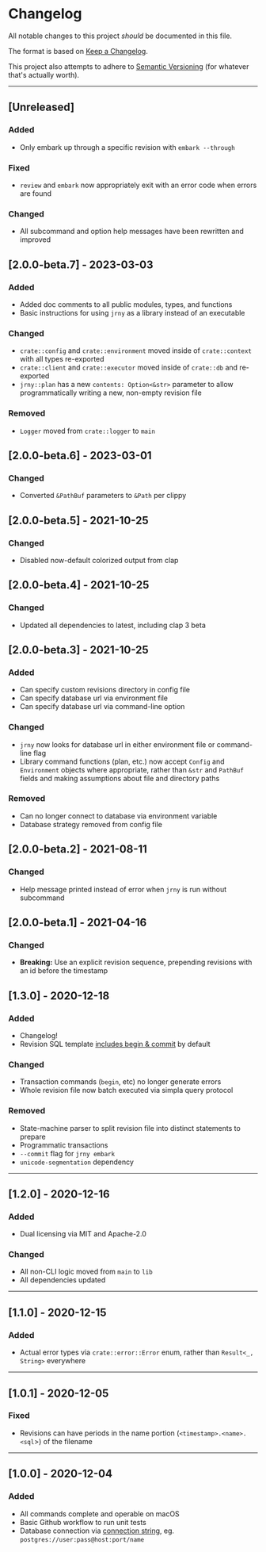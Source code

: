 # Changelog

All notable changes to this project _should_ be documented in this file.

The format is based on [Keep a Changelog](https://keepachangelog.com/en/1.0.0/).

This project also attempts to adhere to [Semantic Versioning](https://semver.org/spec/v2.0.0.html)
(for whatever that's actually worth).

---

## [Unreleased]

### Added
- Only embark up through a specific revision with `embark --through`

### Fixed
- `review` and `embark` now appropriately exit with an error code when errors are found

### Changed
- All subcommand and option help messages have been rewritten and improved

## [2.0.0-beta.7] - 2023-03-03

### Added
- Added doc comments to all public modules, types, and functions
- Basic instructions for using `jrny` as a library instead of an executable

### Changed
- `crate::config` and `crate::environment` moved inside of `crate::context` with all types re-exported
- `crate::client` and `crate::executor` moved inside of `crate::db` and re-exported
- `jrny::plan` has a new `contents: Option<&str>` parameter to allow programmatically
writing a new, non-empty revision file

### Removed
- `Logger` moved from `crate::logger` to `main`

## [2.0.0-beta.6] - 2023-03-01

### Changed
- Converted `&PathBuf` parameters to `&Path` per clippy

## [2.0.0-beta.5] - 2021-10-25

### Changed
- Disabled now-default colorized output from clap

## [2.0.0-beta.4] - 2021-10-25

### Changed
- Updated all dependencies to latest, including clap 3 beta

## [2.0.0-beta.3] - 2021-10-25

### Added
- Can specify custom revisions directory in config file
- Can specify database url via environment file
- Can specify database url via command-line option

### Changed
- `jrny` now looks for database url in either environment file or command-line flag
- Library command functions (plan, etc.) now accept `Config` and `Environment` objects
where appropriate, rather than `&str` and `PathBuf` fields and making assumptions about
file and directory paths

### Removed
- Can no longer connect to database via environment variable
- Database strategy removed from config file

## [2.0.0-beta.2] - 2021-08-11

### Changed
- Help message printed instead of error when `jrny` is run without subcommand

## [2.0.0-beta.1] - 2021-04-16

### Changed
- **Breaking:** Use an explicit revision sequence, prepending revisions with an id before the timestamp

## [1.3.0] - 2020-12-18

### Added
- Changelog!
- Revision SQL template [includes begin & commit](https://github.com/kevlarr/jrny/pull/16/files#diff-402d559eb0a3ae778c2280bf3daddd645de5ee18fc9044396ca11bbe7035e981R8) by default

### Changed
- Transaction commands (`begin`, etc) no longer generate errors
- Whole revision file now batch executed via simpla query protocol

### Removed
- State-machine parser to split revision file into distinct statements to prepare
- Programmatic transactions
- `--commit` flag for `jrny embark`
- `unicode-segmentation` dependency

---

## [1.2.0] - 2020-12-16

### Added
- Dual licensing via MIT and Apache-2.0

### Changed
- All non-CLI logic moved from `main` to `lib`
- All dependencies updated

---

## [1.1.0] - 2020-12-15

### Added
-  Actual error types via `crate::error::Error` enum, rather than `Result<_, String>` everywhere

---

## [1.0.1] - 2020-12-05

### Fixed
- Revisions can have periods in the name portion (`<timestamp>.<name>.<sql`>) of the filename

---

## [1.0.0] - 2020-12-04

### Added
- All commands complete and operable on macOS
- Basic Github workflow to run unit tests
- Database connection via [connection string](https://github.com/kevlarr/jrny/pull/13), eg. `postgres://user:pass@host:port/name`

